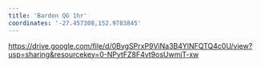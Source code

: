```yaml
---
title: 'Bardon QG 1hr'
coordinates: '-27.457308,152.9783845'
---
```

https://drive.google.com/file/d/0BygSPrxP9ViNa3B4YlNFQTQ4c0U/view?usp=sharing&resourcekey=0-NPytFZ8F4vt9osUwmjT-xw
